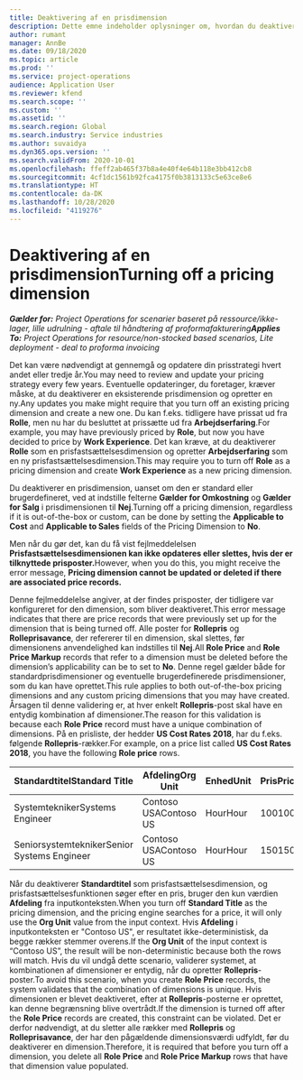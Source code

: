 ```yaml
---
title: Deaktivering af en prisdimension
description: Dette emne indeholder oplysninger om, hvordan du deaktiverer prisfastsættelsesdimensioner.
author: rumant
manager: AnnBe
ms.date: 09/18/2020
ms.topic: article
ms.prod: ''
ms.service: project-operations
audience: Application User
ms.reviewer: kfend
ms.search.scope: ''
ms.custom: ''
ms.assetid: ''
ms.search.region: Global
ms.search.industry: Service industries
ms.author: suvaidya
ms.dyn365.ops.version: ''
ms.search.validFrom: 2020-10-01
ms.openlocfilehash: ffeff2ab465f37b8a4e40f4e64b118e3bb412cb8
ms.sourcegitcommit: 4cf1dc1561b92fca4175f0b3813133c5e63ce8e6
ms.translationtype: HT
ms.contentlocale: da-DK
ms.lasthandoff: 10/28/2020
ms.locfileid: "4119276"
---
```

# <a name="turning-off-a-pricing-dimension"></a><span data-ttu-id="98e8d-103">Deaktivering af en prisdimension</span><span class="sxs-lookup"><span data-stu-id="98e8d-103">Turning off a pricing dimension</span></span>

<span data-ttu-id="98e8d-104">_**Gælder for:** Project Operations for scenarier baseret på ressource/ikke-lager, lille udrulning - aftale til håndtering af proformafakturering_</span><span class="sxs-lookup"><span data-stu-id="98e8d-104">_**Applies To:** Project Operations for resource/non-stocked based scenarios, Lite deployment - deal to proforma invoicing_</span></span>

<span data-ttu-id="98e8d-105">Det kan være nødvendigt at gennemgå og opdatere din prisstrategi hvert andet eller tredje år.</span><span class="sxs-lookup"><span data-stu-id="98e8d-105">You may need to review and update your pricing strategy every few years.</span></span> <span data-ttu-id="98e8d-106">Eventuelle opdateringer, du foretager, kræver måske, at du deaktiverer en eksisterende prisdimension og opretter en ny.</span><span class="sxs-lookup"><span data-stu-id="98e8d-106">Any updates you make might require that you turn off an existing pricing dimension and create a new one.</span></span> <span data-ttu-id="98e8d-107">Du kan f.eks. tidligere have prissat ud fra **Rolle**, men nu har du besluttet at prissætte ud fra **Arbejdserfaring**.</span><span class="sxs-lookup"><span data-stu-id="98e8d-107">For example, you may have previously priced by **Role**, but now you have decided to price by **Work Experience**.</span></span> <span data-ttu-id="98e8d-108">Det kan kræve, at du deaktiverer **Rolle** som en prisfastsættelsesdimension og opretter **Arbejdserfaring** som en ny prisfastsættelsesdimension.</span><span class="sxs-lookup"><span data-stu-id="98e8d-108">This may require you to turn off **Role** as a pricing dimension and create **Work Experience** as a new pricing dimension.</span></span> 

<span data-ttu-id="98e8d-109">Du deaktiverer en prisdimension, uanset om den er standard eller brugerdefineret, ved at indstille felterne **Gælder for Omkostning** og **Gælder for Salg** i prisdimensionen til **Nej**.</span><span class="sxs-lookup"><span data-stu-id="98e8d-109">Turning off a pricing dimension, regardless if it is out-of-the-box or custom, can be done by setting the **Applicable to Cost** and **Applicable to Sales** fields of the Pricing Dimension to **No**.</span></span>

<span data-ttu-id="98e8d-110">Men når du gør det, kan du få vist fejlmeddelelsen **Prisfastsættelsesdimensionen kan ikke opdateres eller slettes, hvis der er tilknyttede prisposter.**</span><span class="sxs-lookup"><span data-stu-id="98e8d-110">However, when you do this, you might receive the error message, **Pricing dimension cannot be updated or deleted if there are associated price records.**</span></span>

<span data-ttu-id="98e8d-111">Denne fejlmeddelelse angiver, at der findes prisposter, der tidligere var konfigureret for den dimension, som bliver deaktiveret.</span><span class="sxs-lookup"><span data-stu-id="98e8d-111">This error message indicates that there are price records that were previously set up for the dimension that is being turned off.</span></span> <span data-ttu-id="98e8d-112">Alle poster for **Rollepris** og **Rolleprisavance**, der refererer til en dimension, skal slettes, før dimensionens anvendelighed kan indstilles til **Nej**.</span><span class="sxs-lookup"><span data-stu-id="98e8d-112">All **Role Price** and **Role Price Markup** records that refer to a dimension must be deleted before the dimension’s applicability can be to set to **No**.</span></span> <span data-ttu-id="98e8d-113">Denne regel gælder både for standardprisdimensioner og eventuelle brugerdefinerede prisdimensioner, som du kan have oprettet.</span><span class="sxs-lookup"><span data-stu-id="98e8d-113">This rule applies to both out-of-the-box pricing dimensions and any custom pricing dimensions that you may have created.</span></span> <span data-ttu-id="98e8d-114">Årsagen til denne validering er, at hver enkelt **Rollepris**-post skal have en entydig kombination af dimensioner.</span><span class="sxs-lookup"><span data-stu-id="98e8d-114">The reason for this validation is because each **Role Price** record must have a unique combination of dimensions.</span></span> <span data-ttu-id="98e8d-115">På en prisliste, der hedder **US Cost Rates 2018**, har du f.eks. følgende **Rollepris**-rækker.</span><span class="sxs-lookup"><span data-stu-id="98e8d-115">For example, on a price list called **US Cost Rates 2018**, you have the following **Role price** rows.</span></span> 

| <span data-ttu-id="98e8d-116">Standardtitel</span><span class="sxs-lookup"><span data-stu-id="98e8d-116">Standard Title</span></span>         | <span data-ttu-id="98e8d-117">Afdeling</span><span class="sxs-lookup"><span data-stu-id="98e8d-117">Org Unit</span></span>    |<span data-ttu-id="98e8d-118">Enhed</span><span class="sxs-lookup"><span data-stu-id="98e8d-118">Unit</span></span>   |<span data-ttu-id="98e8d-119">Pris</span><span class="sxs-lookup"><span data-stu-id="98e8d-119">Price</span></span>  |<span data-ttu-id="98e8d-120">Valuta</span><span class="sxs-lookup"><span data-stu-id="98e8d-120">Currency</span></span>  |
| -----------------------|-------------|-------|-------|----------|
| <span data-ttu-id="98e8d-121">Systemtekniker</span><span class="sxs-lookup"><span data-stu-id="98e8d-121">Systems Engineer</span></span>|<span data-ttu-id="98e8d-122">Contoso USA</span><span class="sxs-lookup"><span data-stu-id="98e8d-122">Contoso US</span></span>|<span data-ttu-id="98e8d-123">Hour</span><span class="sxs-lookup"><span data-stu-id="98e8d-123">Hour</span></span>| <span data-ttu-id="98e8d-124">100</span><span class="sxs-lookup"><span data-stu-id="98e8d-124">100</span></span>|<span data-ttu-id="98e8d-125">USD</span><span class="sxs-lookup"><span data-stu-id="98e8d-125">USD</span></span>|
| <span data-ttu-id="98e8d-126">Seniorsystemtekniker</span><span class="sxs-lookup"><span data-stu-id="98e8d-126">Senior Systems Engineer</span></span>|<span data-ttu-id="98e8d-127">Contoso USA</span><span class="sxs-lookup"><span data-stu-id="98e8d-127">Contoso US</span></span>|<span data-ttu-id="98e8d-128">Hour</span><span class="sxs-lookup"><span data-stu-id="98e8d-128">Hour</span></span>| <span data-ttu-id="98e8d-129">150</span><span class="sxs-lookup"><span data-stu-id="98e8d-129">150</span></span>| <span data-ttu-id="98e8d-130">USD</span><span class="sxs-lookup"><span data-stu-id="98e8d-130">USD</span></span>|


<span data-ttu-id="98e8d-131">Når du deaktiverer **Standardtitel** som prisfastsættelsesdimension, og prisfastsættelsesfunktionen søger efter en pris, bruger den kun værdien **Afdeling** fra inputkonteksten.</span><span class="sxs-lookup"><span data-stu-id="98e8d-131">When you turn off **Standard Title** as the pricing dimension, and the pricing engine searches for a price, it will only use the **Org Unit** value from the input context.</span></span> <span data-ttu-id="98e8d-132">Hvis **Afdeling** i inputkonteksten er "Contoso US", er resultatet ikke-deterministisk, da begge rækker stemmer overens.</span><span class="sxs-lookup"><span data-stu-id="98e8d-132">If the **Org Unit** of the input context is “Contoso US”, the result will be non-deterministic because both the rows will match.</span></span> <span data-ttu-id="98e8d-133">Hvis du vil undgå dette scenario, validerer systemet, at kombinationen af dimensioner er entydig, når du opretter **Rollepris**-poster.</span><span class="sxs-lookup"><span data-stu-id="98e8d-133">To avoid this scenario, when you create **Role Price** records, the system validates that the combination of dimensions is unique.</span></span> <span data-ttu-id="98e8d-134">Hvis dimensionen er blevet deaktiveret, efter at **Rollepris**-posterne er oprettet, kan denne begrænsning blive overtrådt.</span><span class="sxs-lookup"><span data-stu-id="98e8d-134">If the dimension is turned off after the **Role Price** records are created, this constraint can be violated.</span></span> <span data-ttu-id="98e8d-135">Det er derfor nødvendigt, at du sletter alle rækker med **Rollepris** og **Rolleprisavance**, der har den pågældende dimensionsværdi udfyldt, før du deaktiverer en dimension.</span><span class="sxs-lookup"><span data-stu-id="98e8d-135">Therefore, it is required that before you turn off a dimension, you delete all **Role Price** and **Role Price Markup** rows that have that dimension value populated.</span></span>

